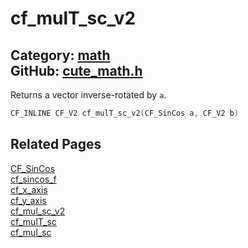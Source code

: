 [](../header.md ':include')

# cf_mulT_sc_v2

Category: [math](/api_reference?id=math)  
GitHub: [cute_math.h](https://github.com/RandyGaul/cute_framework/blob/master/include/cute_math.h)  
---

Returns a vector inverse-rotated by `a`.

```cpp
CF_INLINE CF_V2 cf_mulT_sc_v2(CF_SinCos a, CF_V2 b)
```

## Related Pages

[CF_SinCos](/math/cf_sincos.md)  
[cf_sincos_f](/math/cf_sincos_f.md)  
[cf_x_axis](/math/cf_x_axis.md)  
[cf_y_axis](/math/cf_y_axis.md)  
[cf_mul_sc_v2](/math/cf_mul_sc_v2.md)  
[cf_mulT_sc](/math/cf_mult_sc.md)  
[cf_mul_sc](/math/cf_mul_sc.md)  
